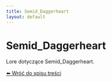 ```yaml
---
title: Semid_Daggerheart
layout: default
---
```


# Semid_Daggerheart

Lore dotyczące Semid_Daggerheart.

[⬅️ Wróć do spisu treści](../index.md)
